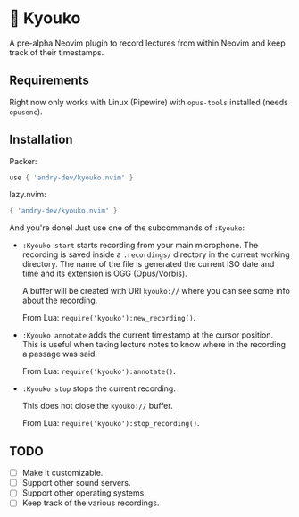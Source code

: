 # 🎤 Kyouko

A pre-alpha Neovim plugin to record lectures from within Neovim and keep track of their timestamps.

## Requirements

Right now only works with Linux (Pipewire) with `opus-tools` installed (needs `opusenc`).

## Installation

Packer:

```lua
use { 'andry-dev/kyouko.nvim' }
```

lazy.nvim:

```lua
{ 'andry-dev/kyouko.nvim' }
```

And you're done! Just use one of the subcommands of `:Kyouko`:

 - `:Kyouko start` starts recording from your main microphone.
   The recording is saved inside a `.recordings/` directory in the current
   working directory. The name of the file is generated the current ISO date
   and time and its extension is OGG (Opus/Vorbis).

   A buffer will be created with URI `kyouko://` where you can see some
   info about the recording.

   From Lua: `require('kyouko'):new_recording()`.
 - `:Kyouko annotate` adds the current timestamp at the cursor position.
   This is useful when taking lecture notes to know where in the recording a
   passage was said.

   From Lua: `require('kyouko'):annotate()`.
 - `:Kyouko stop` stops the current recording.

   This does not close the `kyouko://` buffer.

   From Lua: `require('kyouko'):stop_recording()`.

## TODO

 - [ ] Make it customizable.
 - [ ] Support other sound servers.
 - [ ] Support other operating systems.
 - [ ] Keep track of the various recordings.
